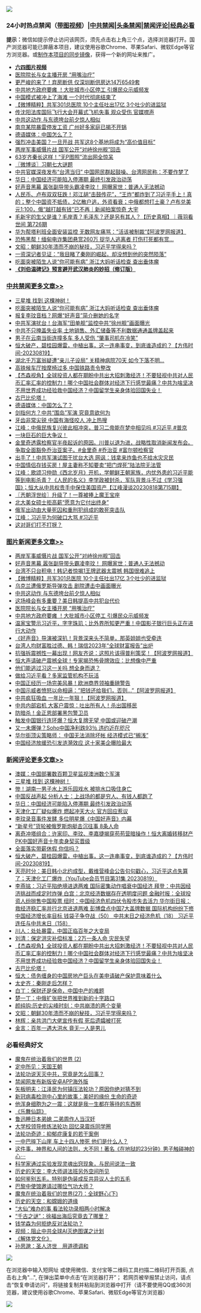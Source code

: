 ![](https://raw.githubusercontent.com/jsvpn/jsproxy/dev/64photo/fqnews-qr.jpg)

<div id="tt">
<h3>24小时热点禁闻（<a href="https://aaa.v2dns.tk/?QAjUl=BgRp5UNKRn&T5Vk=fPVH&Q59Ab=WxGE" target="_blank">带图视频</a>）|<a href="#%E4%B8%AD%E5%85%B1%E7%A6%81%E9%97%BB%E6%9B%B4%E5%A4%9A%E6%96%87%E7%AB%A0">中共禁闻</a>|<a href="#%E5%9B%BE%E7%89%87%E6%96%B0%E9%97%BB%E6%9B%B4%E5%A4%9A%E6%96%87%E7%AB%A0">头条禁闻</a>|<a href="#%E6%96%B0%E9%97%BB%E8%AF%84%E8%AE%BA%E6%9B%B4%E5%A4%9A%E6%96%87%E7%AB%A0">禁闻评论|<a href="#%E5%BF%85%E7%9C%8B%E7%BB%8F%E5%85%B8%E5%A5%BD%E6%96%87">经典必看</a></h3>
<div><b>提示：</b>微信如提示停止访问该网页，须先点击右上角三个点，选择浏览器打开。国产浏览器可能已屏蔽本项目，建议使用谷歌Chrome、苹果Safari、微软Edge等官方浏览器。或<a href="%E5%88%B6%E4%BD%9Cgit%E7%A6%81%E9%97%BB%E9%95%9C%E5%83%8F.md">制作本项目的同步镜像</a>，获得一个新的网址来推广。</div>
<ul>
<li><b><a href="http://d2.v2rss.gq/64.mp4" target="_blank">六四图片视频</a></b></li>
<li><a href="/topimagenews/20230820/1922656.md">医院院长与女主播开房 “用嘴治疗”</a></li>
<li><a href="/cnnews/20230820/1922622.md">更严峻的来了！弃房断供 仅深圳断供房达14万6549套</a></li>
<li><a href="/topimagenews/20230820/1922621.md">中共地方政府要瘫 ！大批城市小区停工 引爆民众示威频发</a></li>
<li><a href="/ccpdope/20230820/1922607.md">中国模式被冲上了海滩 一个时代彻底结束了</a></li>
<li><a href="/topimagenews/20230820/1922712.md">【微博精粹】共军301总医院 10个主任吐出17亿 3个吐少的进监狱</a></li>
<li><a href="/baitai/20230820/1922619.md">传沈阳法库国际飞行大会开幕式飞机失事 观众受伤 官媒噤声</a></li>
<li><a href="/topimagenews/20230820/1922680.md">中共这动作 与东德垮台前夕惊人相似</a></li>
<li><a href="/baitai/20230820/1922626.md">南京某院暴雷停发工资 广州好多家庭已揭不开锅</a></li>
<li><a href="/cbnews/20230820/1922682.md">德语媒体：中国怎么了？</a></li>
<li><a href="/cnnews/20230820/1922693.md">强烈冲击美国？一旦开战 共军这8个基地将成为“高价值目标”</a></li>
<li><a href="/topimagenews/20230820/1922764.md">两岸军事威慑片战 国军公开“对峙徐州舰”回击</a></li>
<li><a href="/yule/20230820/1922707.md">63岁齐秦长这样！“无P图照”流出网全惊呆</a></li>
<li><a href="/ssgc/20230820/1922736.md">〖微博谈〗习朝七大谜题</a></li>
<li><a href="/headline/20230820/1922790.md">中共官媒深夜发布“台湾当归” 中国网民群起鼓噪、台湾网民称：不要作梦了</a></li>
<li><a href="/comments/20230820/1922848.md">华日：中国经济可能陷入停滞期 最终引发政治动荡</a></li>
<li><a href="/topimagenews/20230820/1922751.md">好声音黑幕 嚣张副导带头霸凌李玟！ 网曝家世：普通人无法撼动</a></li>
<li><a href="/sohnews/20230820/1922759.md">人民币、卢布双双狂跌！邓江胡“击鼓传花”，“王炸”都炸到了习近平手上！真的；整个中国资不抵债，2亿散户逃，外资看衰；中俄都想打土豪？卢布兑美元1:100，俄“越打越有钱”已不再｜新闻拍案惊奇 大宇</a></li>
<li><a href="/sohnews/20230820/1922724.md">毛新宇的生父是谁？毛岸青？毛泽东？还是另有其人？【历史真相】｜薇羽看世间 第726期</a></li>
<li><a href="/cnnews/20230820/1922807.md">华为帮塔利班全面安装监控 无数网友痛骂：”活该被制裁“【阿波罗网报道】</a></li>
<li><a href="/worldnews/20230820/1922827.md">恐怖黑帮！缅甸电诈集团悬赏260万 捉华人逃离者 打伤打死都有赏...</a></li>
<li><a href="/comments/20230820/1922640.md">文昭：朝鲜30年溃而不崩的秘技，习近平学得来吗？</a></li>
<li><a href="/headline/20230820/1922858.md">一资深记者见证：“我目睹了秦刚的崛起，却没想到他的突然陨落”</a></li>
<li><a href="/cbnews/20230820/1922801.md">吃面突被陌生人说“你可能有病” 浙江大妈听话检查 查出垂体瘤</a></li>
<li><b><a href="/comments/20200207/1272816.md" target="_blank">《刘伯温碑记》预言避开武汉肺炎的妙招（修订版）</a></b></li>
</ul>
</div>

<div class="catlist">
<h3><a href="/cbnews/" target="_blank">中共禁闻</a><span><a href="/cbnews/" target="_blank" rel="nofollow">更多文章>></a></span></h3>
<ul>
<li><a href="/comments/20230820/1922868.md" target="_blank">三星堆 找到 这棵神树！</a></li>
<li><a href="/cbnews/20230820/1922801.md" target="_blank">吃面突被陌生人说“你可能有病” 浙江大妈听话检查 查出垂体瘤</a></li>
<li><a href="/cbnews/20230820/1922785.md" target="_blank">报复李玟音档？网爆“好声音”简介删她的名字</a></li>
<li><a href="/cbnews/20230820/1922772.md" target="_blank">中共军演扰台！台海军“田单舰”监控中共“徐州舰”画面曝光</a></li>
<li><a href="/cbnews/20230820/1922765.md" target="_blank">中共不只掩盖失业率 土地销售、外汇储备等不利数据通通盖牌盖起来</a></li>
<li><a href="/cbnews/20230820/1922739.md" target="_blank">男子在云南当街连撞多车 多人受伤 “肇事司机在冷笑”</a></li>
<li><a href="/comments/20230820/1922728.md" target="_blank">恒大破产，碧桂园爆雷，中植出事，这一连串事变，到底谁造成的？【方伟时间-20230819】</a></li>
<li><a href="/cbnews/20230820/1922714.md" target="_blank">湖北千万富翁疑遭“亲儿子设局” 关精神病院70天 如今下落不明&#8230;</a></li>
<li><a href="/cbnews/20230820/1922713.md" target="_blank">高铁候车厅按摩椅过多 中国铁路责令整改</a></li>
<li><a href="/comments/20230820/1922697.md" target="_blank">【杰森视角】全球投资人都在期盼中共出大招刺激经济！不要轻视中共对人民币汇率汇率的控制力！哪个中国社会群体对经济下行感觉最痛？中共为啥坚决不用世界成功经验救中国经济？中国留学生亲身体验回国失业！</a></li>
<li><a href="/comments/20230820/1922695.md" target="_blank">古巴比伦塔！</a></li>
<li><a href="/cbnews/20230820/1922682.md" target="_blank">德语媒体：中国怎么了？</a></li>
<li><a href="/cbnews/20230820/1922669.md" target="_blank">剑指何方？中共“围岛”军演 究竟意欲何为</a></li>
<li><a href="/cbnews/20230820/1922657.md" target="_blank">牙齿非常尖锐 中国有海怪咬人 冲上热搜</a></li>
<li><a href="/cbnews/20230819/1922567.md" target="_blank">江峰：中俄民族复兴彼此相冲突，普习二帝能在梦中相见吗 #习近平 #普京</a></li>
<li><a href="/comments/20230819/1922550.md" target="_blank">一块巨石的巨大争议！</a></li>
<li><a href="/comments/20230819/1922539.md" target="_blank">金里奇透露检察官半夜起诉的原因。川普以退为进，战略性取消新闻发布会。争取全面豁免乔治亚案子。#金里奇 #乔治亚 #富尔顿检察官</a></li>
<li><a href="/cbnews/20230819/1922471.md" target="_blank">出手了！中共军演试图干扰台大选 网讽：钱拿来炸鱼也不给水灾灾民</a></li>
<li><a href="/cbnews/20230819/1922470.md" target="_blank">中国情侣存钱买房！屋主妻称不知要卖“把门焊死”陆法院无法管</a></li>
<li><a href="/cbnews/20230819/1922390.md" target="_blank">江峰：歌颂习仲勋《西北岁月》开机，学朝鲜王朝家族，内忧外患的习近平能等到电影杀青？《人民的名义》李学政被封杀，军队背景斗不过《学习强国》；恒大从中共权贵手中保住美国资产【江峰漫谈20230818第715期】</a></li>
<li><a href="/cbnews/20230819/1922356.md" target="_blank">〖兲朝浮世绘〗升级了！一尊被捧上魔王宝座</a></li>
<li><a href="/cbnews/20230819/1922332.md" target="_blank">北大美女硕士拒高薪“愿意为它付出终身”</a></li>
<li><a href="/cbnews/20230819/1922318.md" target="_blank">俄军出动由大量死囚和重刑犯组成的敢死突击队</a></li>
<li><a href="/cbnews/20230819/1922315.md" target="_blank">江峰：习近平为何破口大骂 #习近平</a></li>
<li><a href="/comments/20230819/1922308.md" target="_blank">这对哥们打不打呀？</a></li>

</ul>
</div>
<div class="catlist">
<h3><a href="/topimagenews/" target="_blank">图片新闻</a><span><a href="/topimagenews/" target="_blank" rel="nofollow">更多文章>></a></span></h3>
<ul>
<li><a href="/topimagenews/20230820/1922764.md" target="_blank">两岸军事威慑片战 国军公开“对峙徐州舰”回击</a></li>
<li><a href="/topimagenews/20230820/1922751.md" target="_blank">好声音黑幕 嚣张副导带头霸凌李玟！ 网曝家世：普通人无法撼动</a></li>
<li><a href="/topimagenews/20230820/1922738.md" target="_blank">台湾不只台积电！韩记者惊揭1王牌武器太震撼 韩国很难追上</a></li>
<li><a href="/topimagenews/20230820/1922712.md" target="_blank">【微博精粹】共军301总医院 10个主任吐出17亿 3个吐少的进监狱</a></li>
<li><a href="/topimagenews/20230820/1922681.md" target="_blank">乌克兰遭俄罗斯导弹攻击 剧院遭击中画面曝光</a></li>
<li><a href="/topimagenews/20230820/1922680.md" target="_blank">中共这动作 与东德垮台前夕惊人相似</a></li>
<li><a href="/topimagenews/20230820/1922667.md" target="_blank">这场峰会有多重要？美日韩提高中共犯台代价</a></li>
<li><a href="/topimagenews/20230820/1922656.md" target="_blank">医院院长与女主播开房 “用嘴治疗”</a></li>
<li><a href="/topimagenews/20230820/1922621.md" target="_blank">中共地方政府要瘫 ！大批城市小区停工 引爆民众示威频发</a></li>
<li><a href="/topimagenews/20230819/1922541.md" target="_blank">温家宝警示习近平，字字珠玑；比外界所知更严重！中国影子银行巨头正在进行大动作</a></li>
<li><a href="/topimagenews/20230819/1922498.md" target="_blank">《好声音》导演被深扒！背景深来头不简单，那英姐姐也受牵连</a></li>
<li><a href="/topimagenews/20230819/1922481.md" target="_blank">台湾人均财富胜过德、韩！瑞信2023年“全球财富报告”出炉</a></li>
<li><a href="/topimagenews/20230819/1922480.md" target="_blank">抗强拆震撼性一幕出现！网友齐说：这照片该得普利策奖！【阿波罗网报道】</a></li>
<li><a href="/topimagenews/20230819/1922428.md" target="_blank">恒大声请破产震撼全球！专家揭恐怖骨牌效应：比想像中严重</a></li>
<li><a href="/topimagenews/20230819/1922414.md" target="_blank">他们能逃过习这一关吗 想全身而退？</a></li>
<li><a href="/topimagenews/20230819/1922403.md" target="_blank">做给习近平看？多家监管机构不玩活</a></li>
<li><a href="/topimagenews/20230819/1922402.md" target="_blank">中国正经历一场完美风暴！欧洲商界领袖重磅警告</a></li>
<li><a href="/topimagenews/20230819/1922392.md" target="_blank">中国示威者愤怒以命相逼：&#8221;把钱还给我们，否则…&#8221;【阿波罗网报道】</a></li>
<li><a href="/topimagenews/20230819/1922391.md" target="_blank">中共疯狂吸血 一年比一年狠！【阿波罗网报道】</a></li>
<li><a href="/topimagenews/20230819/1922358.md" target="_blank">中共内部宕机 大客户震惊：吐出所有人！杀出国移民</a></li>
<li><a href="/topimagenews/20230819/1922204.md" target="_blank">防暗杀！金正恩部署黑包警卫员</a></li>
<li><a href="/topimagenews/20230819/1922183.md" target="_blank">触发中国银行连环爆？恒大复牌无望 中国或迎破产潮</a></li>
<li><a href="/topimagenews/20230819/1922149.md" target="_blank">又一未爆弹？Soho中国净利跌93％ 违约近在咫尺</a></li>
<li><a href="/topimagenews/20230819/1922148.md" target="_blank">华尔街顶尖策略师： 中国无法消除坏帐 经济模式已“搁浅”</a></li>
<li><a href="/topimagenews/20230819/1922132.md" target="_blank">中国经济放缓恐引发涟漪效应 这十家美企曝险最大</a></li>

</ul>
</div>
<div class="catlist">
<h3><a href="/comments/" target="_blank">新闻评论</a><span><a href="/comments/" target="_blank" rel="nofollow">更多文章>></a></span></h3>
<ul>
<li><a href="/comments/20230820/1922880.md" target="_blank">澳媒：中国部署数百颗卫星监视澳洲数个军演</a></li>
<li><a href="/comments/20230820/1922868.md" target="_blank">三星堆 找到 这棵神树！</a></li>
<li><a href="/comments/20230820/1922863.md" target="_blank">惨！湖南一男子水上游乐园戏水 被排水口吸住身亡</a></li>
<li><a href="/comments/20230820/1922862.md" target="_blank">中国反战声起 分析人士：上战场的都是穷人、有钱人都跑了</a></li>
<li><a href="/comments/20230820/1922848.md" target="_blank">华日：中国经济可能陷入停滞期 最终引发政治动荡</a></li>
<li><a href="/comments/20230820/1922847.md" target="_blank">天津化工厂疑似爆炸 燃起冲天大火 官方回应惹议</a></li>
<li><a href="/comments/20230820/1922846.md" target="_blank">李玟录音事件发酵 多位明星爆《中国好声音》内幕</a></li>
<li><a href="/comments/20230820/1922805.md" target="_blank">“新星号”货轮被俄罗斯炮艇击沉往事 8条人命</a></li>
<li><a href="/comments/20230820/1922750.md" target="_blank">离奇冲塔组合：许家印、李玟、李嘉捷揭穿苟苟营暗操作！恒大离婚转移财产PK中国好声音十年卖身契买晋级</a></li>
<li><a href="/comments/20230820/1922729.md" target="_blank">全面落实带薪休假 你信吗？</a></li>
<li><a href="/comments/20230820/1922728.md" target="_blank">恒大破产，碧桂园爆雷，中植出事，这一连串事变，到底谁造成的？【方伟时间-20230819】</a></li>
<li><a href="/comments/20230820/1922725.md" target="_blank">天亮时分：美日韩小北约成型，戴维营峰会公告句句戳心，习近平这点失算了；天津化工厂爆炸（YouTube会员节目第31集 20230819）</a></li>
<li><a href="/comments/20230820/1922710.md" target="_blank">李燕铭：习近平陷绝境进退两难 国际密集动作唱衰中国经济 拜登：中共因经济挑战而成定时炸弹 白宫：北京经济数据存在透明度问题 金融时报：全球投资人纷抛售中国股票 纽时：中国经济危机四伏令股市失去活力 华尔街日报：救经济稳汇率并行北京进退两难 彭博盘点中国7大盖牌数据 国际机构纷纷下修中国经济增长率目标 钱袋子争夺战（50） 中共末日之经济危机（18） 习近平连任与中共末日（158）</a></li>
<li><a href="/comments/20230820/1922703.md" target="_blank">川人：处处暴雷，中国正临百年之大变局</a></li>
<li><a href="/comments/20230820/1922702.md" target="_blank">刘清：保定洪灾补偿标准：2万一条人命 灾民失望</a></li>
<li><a href="/comments/20230820/1922697.md" target="_blank">【杰森视角】全球投资人都在期盼中共出大招刺激经济！不要轻视中共对人民币汇率汇率的控制力！哪个中国社会群体对经济下行感觉最痛？中共为啥坚决不用世界成功经验救中国经济？中国留学生亲身体验回国失业！</a></li>
<li><a href="/comments/20230820/1922695.md" target="_blank">古巴比伦塔！</a></li>
<li><a href="/comments/20230820/1922692.md" target="_blank">恒大：债务缠身的中国房地产巨头在美申请破产保护意味着什么</a></li>
<li><a href="/comments/20230820/1922691.md" target="_blank">太史齐：秦刚走后怎样？</a></li>
<li><a href="/comments/20230820/1922690.md" target="_blank">白丁：保财还是保命，中国中产的难题</a></li>
<li><a href="/comments/20230820/1922660.md" target="_blank">楚一丁：中俄扩张把世界推到新的十字路口</a></li>
<li><a href="/comments/20230820/1922641.md" target="_blank">颜纯钩:历史的尖峰时刻：中共崩溃的两个变量</a></li>
<li><a href="/comments/20230820/1922640.md" target="_blank">文昭：朝鲜30年溃而不崩的秘技，习近平学得来吗？</a></li>
<li><a href="/comments/20230820/1922633.md" target="_blank">林辉：亲共洪门大佬宣传有假 死后遗孀被打死</a></li>
<li><a href="/comments/20230820/1922632.md" target="_blank">金言：百年一遇大洪水 竟无一人是男儿</a></li>

</ul>
</div>

<div class="catlist">
<h3>必看经典好文</h3>
<ul>
<li><a href="/topimagenews/20180520/944940.md" target="_blank">魔鬼在统治着我们的世界 (2)</a></li>
<li><a href="/tculture/xiulian/20151111/470021.md" target="_blank">定中所见：天国王朝</a></li>
<li><a href="/comments/20210308/1500552.md" target="_blank">法轮功说天灭中共，究竟是怎么回事？</a></li>
<li><a href="/comments/20200627/783266.md" target="_blank">禁闻网发布新版安卓APP海外版</a></li>
<li><a href="/comments/20220531/1739728.md" target="_blank">矢板明夫：江泽民为何镇压法轮功？原因你绝对猜不到</a></li>
<li><a href="/cbnews/20210421/1530674.md" target="_blank">新冠病毒检测中心里的故事：美好的缘份 生命的奇迹</a></li>
<li><a href="/topimagenews/20210219/1489990.md" target="_blank">他浑身细胞为之一震：这就是我一生都在等待的东西啊</a></li>
<li><a href="/comments/20200527/783191.md" target="_blank">《乐舞仙踪》</a></li>
<li><a href="/comments/20220408/1716379.md" target="_blank">鲁迅睡日本弟媳 二弟周作人当汉奸</a></li>
<li><a href="/cbnews/20210517/1548104.md" target="_blank">大学校领导修炼法轮功 回忆录震烁同学圈</a></li>
<li><a href="/cbnews/20220708/1755180.md" target="_blank">法轮功奇迹：抑郁症康复的若干案例</a></li>
<li><a href="/cbnews/20200611/1343057.md" target="_blank">一中巴摔下山崖 车上十四人惨死 他们是什么人？</a></li>
<li><a href="/comments/20220722/1761738.md" target="_blank">这件事，神界和人间的法则，大不同！著名《在地狱的23分钟》男子触碰神的心⋯</a></li>
<li><a href="/comments/20200921/1400587.md" target="_blank">科学家通过实验发现灵魂出窍现象，与民间说法一致</a></li>
<li><a href="/tculture/20121025/73064.md" target="_blank">历史的天空：李大师讲法班另外空间所见</a></li>
<li><a href="/comments/20221120/1813928.md" target="_blank">如何鉴别五毛，特别是伪装成反共异议人士的五毛</a></li>
<li><a href="/comments/20210728/1595695.md" target="_blank">巴黎中使馆邀请过哪位气功大师？</a></li>
<li><a href="/comments/20181224/1052333.md" target="_blank">魔鬼在统治着我们的世界(27)：全球野心(下)</a></li>
<li><a href="/cbnews/20190219/1083302.md" target="_blank">历史的天空：和嫦娥的道缘</a></li>
<li><a href="/cbnews/20210428/1535533.md" target="_blank">“大仙”难办的事  看法轮功录相两小时解决</a></li>
<li><a href="/lifebaike/20210704/1580186.md" target="_blank">“千古之谜”：徐福出海后究竟去了哪里？</a></li>
<li><a href="/comments/20210123/1473430.md" target="_blank">钱学森为何拒绝反对法轮功？</a></li>
<li><a href="/comments/20201221/1451945.md" target="_blank">视频：阻止中共全球AI灭绝图谋之计划</a></li>
<li><a href="/bookwiki/20130610/138400.md" target="_blank">《解体党文化》</a></li>
<li><a href="/comments/20210216/1488350.md" target="_blank">孙思邈：圣人济世　用道德调和</a></li>

</ul>
</div>

![](https://raw.githubusercontent.com/jsvpn/jsproxy/dev/64photo/fqnews-qr.jpg)

在浏览器中输入短网址 或使用微信、支付宝等二维码工具扫描二维码打开页面, 点击右上角"...", 在弹出菜单中点击“在浏览器打开”； 若网页被举报禁止访问，请点击“恢复申请访问”，将链接复制并粘贴到浏览器中打开（请不要使用QQ或360浏览器，建议使用谷歌Chrome、苹果Safari、微软Edge等官方浏览器）

![](https://raw.githubusercontent.com/jsvpn/jsproxy/dev/64photo/wx.jpg)